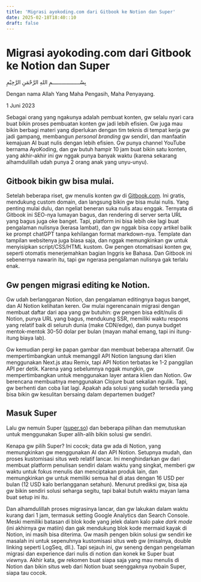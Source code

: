 ```yaml
---
title: 'Migrasi ayokoding.com dari Gitbook ke Notion dan Super'
date: 2025-02-18T18:40::10
draft: false
---
```


# Migrasi ayokoding.com dari Gitbook ke Notion dan Super

بِسْــــــــــــــــــمِ اللهِ الرَّحْمَنِ الرَّحِيْمِ

Dengan nama Allah Yang Maha Pengasih, Maha Penyayang.

1 Juni 2023

Sebagai orang yang ngakunya adalah pembuat konten, gw selalu nyari cara buat bikin proses pembuatan konten gw jadi lebih efisien. Gw juga mau bikin berbagi materi yang diperlukan dengan tim teknis di tempat kerja gw jadi gampang, membangun _personal branding_ gw sendiri, dan manfaatin kemajuan AI buat nulis dengan lebih efisien. Gw punya channel YouTube bernama AyoKoding, dan gw butuh hampir 10 jam buat bikin satu konten, yang akhir-akhir ini gw nggak punya banyak waktu (karena sekarang alhamdulillah udah punya 2 orang anak yang unyu-unyu).

## Gitbook bikin gw bisa mulai.

Setelah beberapa riset, gw menulis konten gw di [Gitbook.com](http://gitbook.com/). Ini gratis, mendukung custom domain, dan langsung bikin gw bisa mulai nulis. Yang penting mulai dulu, dan ngeliat beneran suka nulis atau enggak. Ternyata di Gitbook ini SEO-nya lumayan bagus, dan rendering di server serta URL yang bagus juga oke banget. Tapi, platform ini bisa lebih oke lagi buat pengalaman nulisnya (kerasa lambat), dan gw nggak bisa copy artikel balik ke prompt chatGPT tanpa kehilangan format markdown-nya. Template dan tampilan websitenya juga biasa saja, dan nggak memungkinkan gw untuk menyisipkan script/CSS/HTML kustom. Gw pengen otomatisasi konten gw, seperti otomatis menerjemahkan bagian Inggris ke Bahasa. Dan Gitbook ini sebenernya nawarin itu, tapi gw ngerasa pengalaman nulisnya gak terlalu enak.

## Gw pengen migrasi editing ke Notion.

Gw udah berlangganan Notion, dan pengalaman editingnya bagus banget, dan AI Notion kelihatan keren. Gw mulai ngerencanain migrasi dengan membuat daftar dari apa yang gw butuhin: gw pengen bisa edit/nulis di Notion, punya URL yang bagus, mendukung SSR, memiliki waktu respons yang relatif baik di seluruh dunia (make CDN/edge), dan punya budget mentok-mentok 30-50 dolar per bulan (mayan mahal emang, tapi ini itung-itung biaya lab).

Gw kemudian pergi ke papan gambar dan membuat beberapa alternatif. Gw mempertimbangkan untuk memanggil API Notion langsung dari klien menggunakan Next.js atau Remix, tapi API Notion terbatas ke 1-2 panggilan API per detik. Karena yang sebelumnya nggak mungkin, gw mempertimbangkan untuk menggunakan layer antara klien dan Notion. Gw berencana membuatnya menggunakan Clojure buat sekalian ngulik. Tapi, gw berhenti dan coba liat lagi. Apakah ada solusi yang sudah tersedia yang bisa bikin gw kesulitan bersaing dalam departemen budget?

## Masuk Super

Lalu gw nemuin Super ([super.so](http://super.so/)) dan beberapa pilihan dan memutuskan untuk menggunakan Super alih-alih bikin solusi gw sendiri.

Kenapa gw pilih Super? Ini cocok; data gw ada di Notion, yang memungkinkan gw menggunakan AI dan API Notion. Setupnya mudah, dan proses kustomisasi situs web relatif lancar. Ini menghindarkan gw dari membuat platform penulisan sendiri dalam waktu yang singkat, memberi gw waktu untuk fokus menulis dan menciptakan produk lain, dan memungkinkan gw untuk memiliki semua hal di atas dengan 16 USD per bulan (12 USD kalo berlangganan setahun). Menurut prediksi gw, bisa aja gw bikin sendiri solusi seharga segitu, tapi bakal butuh waktu mayan lama buat setup ini itu.

Dan alhamdulillah proses migrasinya lancar, dan gw lakukan dalam waktu kurang dari 1 jam, termasuk setting Google Analytics dan Search Console. Meski memiliki batasan di blok kode yang jelek dalam kalo pake _dark mode_ (ini akhirnya gw matiin) dan gak mendukung blok kode mermaid kayak di Notion, ini masih bisa diterima. Gw masih pengen bikin solusi gw sendiri ke masalah ini untuk sepenuhnya kustomisasi situs web gw (misalnya, double linking seperti LogSeq, dll.). Tapi sejauh ini, gw seneng dengan pengelaman migrasi dan experience dari nulis di notion dan konek ke Super buat *view*nya. Akhir kata, gw rekomen buat siapa saja yang mau menulis di Notion dan bikin situs web dari Notion buat seenggaknya nyobain Super, siapa tau cocok.
